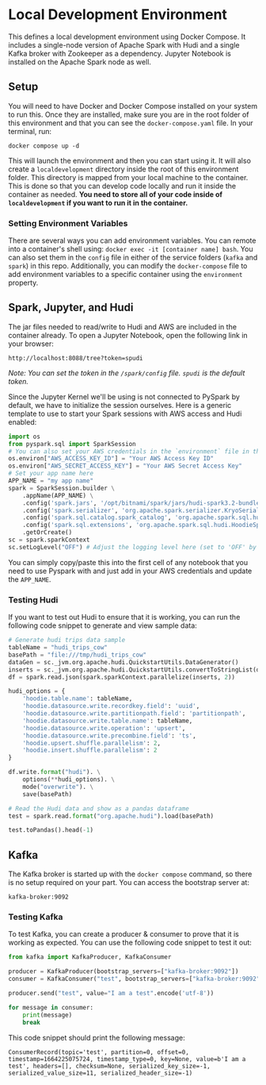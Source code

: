 # Local Development Environment

This defines a local development environment using Docker Compose. It includes a single-node version of Apache Spark with Hudi and a single Kafka broker with Zookeeper as a dependency. Jupyter Notebook is installed on the Apache Spark node as well. 

## Setup

You will need to have Docker and Docker Compose installed on your system to run this. Once they are installed, make sure you are in the root folder of this environment and that you can see the `docker-compose.yaml` file. In your terminal, run:
```
docker compose up -d 
``` 
This will launch the environment and then you can start using it. It will also create a `localdevelopment` directory inside the root of this environment folder. This directory is mapped from your local machine to the container. This is done so that you can develop code locally and run it inside the container as needed. **You need to store all of your code inside of `localdevelopment` if you want to run it in the container.**

### Setting Environment Variables

There are several ways you can add environment variables. You can remote into a container's shell using: `docker exec -it [container name] bash`. You can also set them in the `config` file in either of the service folders (`kafka` and `spark`) in this repo. Additionally, you can modify the `docker-compose` file to add environment variables to a specific container using the `environment` property.

## Spark, Jupyter, and Hudi

The jar files needed to read/write to Hudi and AWS are included in the container already. To open a Jupyter Notebook, open the following link in your browser:
```
http://localhost:8088/tree?token=spudi
```
*Note: You can set the token in the `/spark/config` file. `spudi` is the default token.*

Since the Jupyter Kernel we'll be using is not connected to PySpark by default, we have to initialize the session ourselves. Here is a generic template to use to start your Spark sessions with AWS access and Hudi enabled:
``` python
import os
from pyspark.sql import SparkSession
# You can also set your AWS credentials in the `environment` file in this repo
os.environ["AWS_ACCESS_KEY_ID"] = "Your AWS Access Key ID"
os.environ["AWS_SECRET_ACCESS_KEY"] = "Your AWS Secret Access Key"
# Set your app name here
APP_NAME = "my app name"
spark = SparkSession.builder \
    .appName(APP_NAME) \
    .config('spark.jars', '/opt/bitnami/spark/jars/hudi-spark3.2-bundle_2.12-0.12.0.jar') \
    .config('spark.serializer', 'org.apache.spark.serializer.KryoSerializer') \
    .config('spark.sql.catalog.spark_catalog', 'org.apache.spark.sql.hudi.catalog.HoodieCatalog') \
    .config('spark.sql.extensions', 'org.apache.spark.sql.hudi.HoodieSparkSessionExtension') \
    .getOrCreate()
sc = spark.sparkContext
sc.setLogLevel("OFF") # Adjust the logging level here (set to 'OFF' by default due to hudi's verbosity)
``` 
You can simply copy/paste this into the first cell of any notebook that you need to use Pyspark with and just add in your AWS credentials and update the `APP_NAME`.

### Testing Hudi

If you want to test out Hudi to ensure that it is working, you can run the following code snippet to generate and view sample data:
```python
# Generate hudi trips data sample
tableName = "hudi_trips_cow"
basePath = "file:///tmp/hudi_trips_cow"
dataGen = sc._jvm.org.apache.hudi.QuickstartUtils.DataGenerator()
inserts = sc._jvm.org.apache.hudi.QuickstartUtils.convertToStringList(dataGen.generateInserts(10))
df = spark.read.json(spark.sparkContext.parallelize(inserts, 2))

hudi_options = {
    'hoodie.table.name': tableName,
    'hoodie.datasource.write.recordkey.field': 'uuid',
    'hoodie.datasource.write.partitionpath.field': 'partitionpath',
    'hoodie.datasource.write.table.name': tableName,
    'hoodie.datasource.write.operation': 'upsert',
    'hoodie.datasource.write.precombine.field': 'ts',
    'hoodie.upsert.shuffle.parallelism': 2,
    'hoodie.insert.shuffle.parallelism': 2
}

df.write.format("hudi"). \
    options(**hudi_options). \
    mode("overwrite"). \
    save(basePath)

# Read the Hudi data and show as a pandas dataframe
test = spark.read.format("org.apache.hudi").load(basePath)

test.toPandas().head(-1)
```
## Kafka

The Kafka broker is started up with the `docker compose` command, so there is no setup required on your part. You can access the bootstrap server at: 
```
kafka-broker:9092
``` 
### Testing Kafka

To test Kafka, you can create a producer & consumer to prove that it is working as expected. You can use the following code snippet to test it out:

```python
from kafka import KafkaProducer, KafkaConsumer

producer = KafkaProducer(bootstrap_servers=["kafka-broker:9092"])
consumer = KafkaConsumer("test", bootstrap_servers=["kafka-broker:9092"], auto_offset_reset='earliest')

producer.send("test", value="I am a test".encode('utf-8'))

for message in consumer:
    print(message)
    break
```

This code snippet should print the following message:

```
ConsumerRecord(topic='test', partition=0, offset=0, timestamp=1664225075724, timestamp_type=0, key=None, value=b'I am a test', headers=[], checksum=None, serialized_key_size=-1, serialized_value_size=11, serialized_header_size=-1)
```